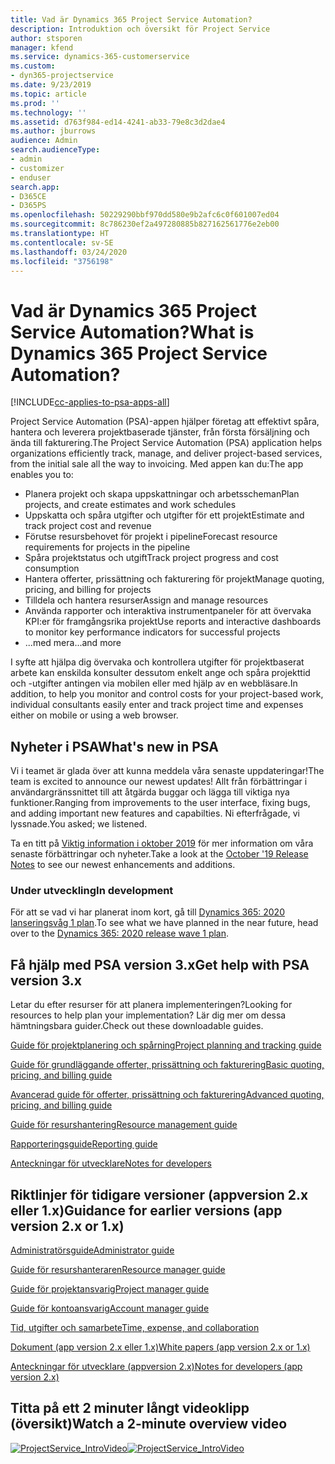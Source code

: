 ```yaml
---
title: Vad är Dynamics 365 Project Service Automation?
description: Introduktion och översikt för Project Service
author: stsporen
manager: kfend
ms.service: dynamics-365-customerservice
ms.custom:
- dyn365-projectservice
ms.date: 9/23/2019
ms.topic: article
ms.prod: ''
ms.technology: ''
ms.assetid: d763f984-ed14-4241-ab33-79e8c3d2dae4
ms.author: jburrows
audience: Admin
search.audienceType:
- admin
- customizer
- enduser
search.app:
- D365CE
- D365PS
ms.openlocfilehash: 50229290bbf970dd580e9b2afc6c0f601007ed04
ms.sourcegitcommit: 8c786230ef2a497280885b827162561776e2eb00
ms.translationtype: HT
ms.contentlocale: sv-SE
ms.lasthandoff: 03/24/2020
ms.locfileid: "3756198"
---
```

# <a name="what-is-dynamics-365-project-service-automation"></a><span data-ttu-id="07215-103">Vad är Dynamics 365 Project Service Automation?</span><span class="sxs-lookup"><span data-stu-id="07215-103">What is Dynamics 365 Project Service Automation?</span></span>

[!INCLUDE[cc-applies-to-psa-apps-all](../includes/cc-applies-to-psa-apps-all.md)]

<span data-ttu-id="07215-104">Project Service Automation (PSA)-appen hjälper företag att effektivt spåra, hantera och leverera projektbaserade tjänster, från första försäljning och ända till fakturering.</span><span class="sxs-lookup"><span data-stu-id="07215-104">The Project Service Automation (PSA) application helps organizations efficiently track, manage, and deliver project-based services, from the initial sale all the way to invoicing.</span></span> <span data-ttu-id="07215-105">Med appen kan du:</span><span class="sxs-lookup"><span data-stu-id="07215-105">The app enables you to:</span></span>

- <span data-ttu-id="07215-106">Planera projekt och skapa uppskattningar och arbetsscheman</span><span class="sxs-lookup"><span data-stu-id="07215-106">Plan projects, and create estimates and work schedules</span></span>
- <span data-ttu-id="07215-107">Uppskatta och spåra utgifter och utgifter för ett projekt</span><span class="sxs-lookup"><span data-stu-id="07215-107">Estimate and track project cost and revenue</span></span>
- <span data-ttu-id="07215-108">Förutse resursbehovet för projekt i pipeline</span><span class="sxs-lookup"><span data-stu-id="07215-108">Forecast resource requirements for projects in the pipeline</span></span>
- <span data-ttu-id="07215-109">Spåra projektstatus och utgift</span><span class="sxs-lookup"><span data-stu-id="07215-109">Track project progress and cost consumption</span></span>
- <span data-ttu-id="07215-110">Hantera offerter, prissättning och fakturering för projekt</span><span class="sxs-lookup"><span data-stu-id="07215-110">Manage quoting, pricing, and billing for projects</span></span>
- <span data-ttu-id="07215-111">Tilldela och hantera resurser</span><span class="sxs-lookup"><span data-stu-id="07215-111">Assign and manage resources</span></span>
- <span data-ttu-id="07215-112">Använda rapporter och interaktiva instrumentpaneler för att övervaka KPI:er för framgångsrika projekt</span><span class="sxs-lookup"><span data-stu-id="07215-112">Use reports and interactive dashboards to monitor key performance indicators for successful projects</span></span>
- <span data-ttu-id="07215-113">...med mera</span><span class="sxs-lookup"><span data-stu-id="07215-113">...and more</span></span>

<span data-ttu-id="07215-114">I syfte att hjälpa dig övervaka och kontrollera utgifter för projektbaserat arbete kan enskilda konsulter dessutom enkelt ange och spåra projekttid och -utgifter antingen via mobilen eller med hjälp av en webbläsare.</span><span class="sxs-lookup"><span data-stu-id="07215-114">In addition, to help you monitor and control costs for your project-based work, individual consultants easily enter and track project time and expenses either on mobile or using a web browser.</span></span>

## <a name="whats-new-in-psa"></a><span data-ttu-id="07215-115">Nyheter i PSA</span><span class="sxs-lookup"><span data-stu-id="07215-115">What's new in PSA</span></span>
<span data-ttu-id="07215-116">Vi i teamet är glada över att kunna meddela våra senaste uppdateringar!</span><span class="sxs-lookup"><span data-stu-id="07215-116">The team is excited to announce our newest updates!</span></span> <span data-ttu-id="07215-117">Allt från förbättringar i användargränssnittet till att åtgärda buggar och lägga till viktiga nya funktioner.</span><span class="sxs-lookup"><span data-stu-id="07215-117">Ranging from improvements to the user interface, fixing bugs, and adding important new features and capabilties.</span></span> <span data-ttu-id="07215-118">Ni efterfrågade, vi lyssnade.</span><span class="sxs-lookup"><span data-stu-id="07215-118">You asked; we listened.</span></span>

<span data-ttu-id="07215-119">Ta en titt på [Viktig information i oktober 2019](https://docs.microsoft.com/dynamics365-release-plan/2019wave2/index) för mer information om våra senaste förbättringar och nyheter.</span><span class="sxs-lookup"><span data-stu-id="07215-119">Take a look at the [October '19 Release Notes](https://docs.microsoft.com/dynamics365-release-plan/2019wave2/index) to see our newest enhancements and additions.</span></span>

### <a name="in-development"></a><span data-ttu-id="07215-120">Under utveckling</span><span class="sxs-lookup"><span data-stu-id="07215-120">In development</span></span>
<span data-ttu-id="07215-121">För att se vad vi har planerat inom kort, gå till [Dynamics 365: 2020 lanseringsvåg 1 plan](https://docs.microsoft.com/dynamics365-release-plan/2020wave1/index).</span><span class="sxs-lookup"><span data-stu-id="07215-121">To see what we have planned in the near future, head over to the [Dynamics 365: 2020 release wave 1 plan](https://docs.microsoft.com/dynamics365-release-plan/2020wave1/index).</span></span>

## <a name="get-help-with-psa-version-3x"></a><span data-ttu-id="07215-122">Få hjälp med PSA version 3.x</span><span class="sxs-lookup"><span data-stu-id="07215-122">Get help with PSA version 3.x</span></span>
<span data-ttu-id="07215-123">Letar du efter resurser för att planera implementeringen?</span><span class="sxs-lookup"><span data-stu-id="07215-123">Looking for resources to help plan your implementation?</span></span> <span data-ttu-id="07215-124">Lär dig mer om dessa hämtningsbara guider.</span><span class="sxs-lookup"><span data-stu-id="07215-124">Check out these downloadable guides.</span></span>

 [<span data-ttu-id="07215-125">Guide för projektplanering och spårning</span><span class="sxs-lookup"><span data-stu-id="07215-125">Project planning and tracking guide</span></span>](../project-service/implementation-guides/project-planning-tracking.md)

 [<span data-ttu-id="07215-126">Guide för grundläggande offerter, prissättning och fakturering</span><span class="sxs-lookup"><span data-stu-id="07215-126">Basic quoting, pricing, and billing guide</span></span>](../project-service/implementation-guides/begin-quoting-pricing-billing.md)

 [<span data-ttu-id="07215-127">Avancerad guide för offerter, prissättning och fakturering</span><span class="sxs-lookup"><span data-stu-id="07215-127">Advanced quoting, pricing, and billing guide</span></span>](../project-service/implementation-guides/adv-quoting-pricing-billing.md)

 [<span data-ttu-id="07215-128">Guide för resurshantering</span><span class="sxs-lookup"><span data-stu-id="07215-128">Resource management guide</span></span>](../project-service/implementation-guides/resource-management-guide.md)

 [<span data-ttu-id="07215-129">Rapporteringsguide</span><span class="sxs-lookup"><span data-stu-id="07215-129">Reporting guide</span></span>](../project-service/implementation-guides/reporting-guide.md)

 [<span data-ttu-id="07215-130">Anteckningar för utvecklare</span><span class="sxs-lookup"><span data-stu-id="07215-130">Notes for developers</span></span>](../project-service/developer-guides/overview-dev-notes-v3.x.md)

## <a name="guidance-for-earlier-versions-app-version-2x-or-1x"></a><span data-ttu-id="07215-131">Riktlinjer för tidigare versioner (appversion 2.x eller 1.x)</span><span class="sxs-lookup"><span data-stu-id="07215-131">Guidance for earlier versions (app version 2.x or 1.x)</span></span>
 [<span data-ttu-id="07215-132">Administratörsguide</span><span class="sxs-lookup"><span data-stu-id="07215-132">Administrator guide</span></span>](../project-service/admin-guide.md)

 [<span data-ttu-id="07215-133">Guide för resurshanteraren</span><span class="sxs-lookup"><span data-stu-id="07215-133">Resource manager guide</span></span>](../project-service/resource-manager-guide.md)

 [<span data-ttu-id="07215-134">Guide för projektansvarig</span><span class="sxs-lookup"><span data-stu-id="07215-134">Project manager guide</span></span>](../project-service/project-manager-guide.md)

 [<span data-ttu-id="07215-135">Guide för kontoansvarig</span><span class="sxs-lookup"><span data-stu-id="07215-135">Account manager guide</span></span>](../project-service/account-manager-guide.md)

 [<span data-ttu-id="07215-136">Tid, utgifter och samarbete</span><span class="sxs-lookup"><span data-stu-id="07215-136">Time, expense, and collaboration</span></span>](../project-service/time-expense-collaboration-guide.md)

 [<span data-ttu-id="07215-137">Dokument (app version 2.x eller 1.x)</span><span class="sxs-lookup"><span data-stu-id="07215-137">White papers (app version 2.x or 1.x)</span></span>](../project-service/white-papers.md)

 [<span data-ttu-id="07215-138">Anteckningar för utvecklare (appversion 2.x)</span><span class="sxs-lookup"><span data-stu-id="07215-138">Notes for developers (app version 2.x)</span></span>](../project-service/developer-guides/add-custom-qoi-forms-v2.x.md)

 ## <a name="watch-a-2-minute-overview-video"></a><span data-ttu-id="07215-139">Titta på ett 2 minuter långt videoklipp (översikt)</span><span class="sxs-lookup"><span data-stu-id="07215-139">Watch a 2-minute overview video</span></span>
 <a name="heroArea"></a> <span data-ttu-id="07215-140">[![ProjectService_IntroVideo](../project-service/media/project-service-intro-video.png "ProjectService_IntroVideo")](https://go.microsoft.com/fwlink/p/?LinkId=799457)</span><span class="sxs-lookup"><span data-stu-id="07215-140">[![ProjectService_IntroVideo](../project-service/media/project-service-intro-video.png "ProjectService_IntroVideo")](https://go.microsoft.com/fwlink/p/?LinkId=799457)</span></span>


